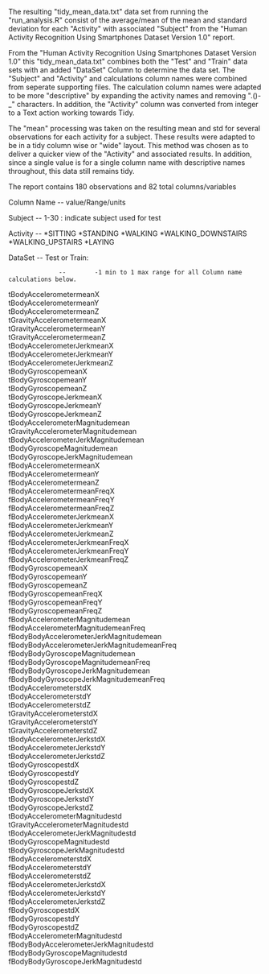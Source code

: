 The resulting "tidy_mean_data.txt" data set from running the "run_analysis.R" consist of the average/mean of the mean and standard deviation for each "Activity" with associated "Subject" from the "Human Activity Recognition Using Smartphones Dataset Version 1.0" report. 

From the "Human Activity Recognition Using Smartphones Dataset Version 1.0" this "tidy_mean_data.txt" combines both the "Test" and "Train" data sets with an added "DataSet" Column to determine the data set. The "Subject" and "Activity" and calculations column names were combined from seperate supporting files. The calculation column names were adapted to be more "descriptive" by expanding the activity names and removing ".()-_" characters. In addition, the "Activity" column was converted from integer to a Text action working towards Tidy.

The "mean" processing was taken on the resulting mean and std for several observations for each activity for a subject. These results were adapted to be in a tidy column wise or "wide" layout. This method was chosen as to deliver a quicker view of the "Activity" and associated results. In addition, since a single value is for a single column name with descriptive names throughout, this data still remains tidy.


The report contains 180 observations and 82 total columns/variables

Column Name      --       value/Range/units

Subject          --     1-30  : indicate subject used for test

Activity         --   *SITTING *STANDING *WALKING *WALKING_DOWNSTAIRS *WALKING_UPSTAIRS  *LAYING  
	  
DataSet 	      --        Test or Train:

                  --        -1 min to 1 max range for all Column name calculations below.
tBodyAccelerometermeanX                 
tBodyAccelerometermeanY                 
tBodyAccelerometermeanZ                 
tGravityAccelerometermeanX              
tGravityAccelerometermeanY              
tGravityAccelerometermeanZ              
tBodyAccelerometerJerkmeanX             
tBodyAccelerometerJerkmeanY             
tBodyAccelerometerJerkmeanZ             
tBodyGyroscopemeanX                     
tBodyGyroscopemeanY                   
tBodyGyroscopemeanZ                     
tBodyGyroscopeJerkmeanX                 
tBodyGyroscopeJerkmeanY                
tBodyGyroscopeJerkmeanZ                 
tBodyAccelerometerMagnitudemean         
tGravityAccelerometerMagnitudemean      
tBodyAccelerometerJerkMagnitudemean     
tBodyGyroscopeMagnitudemean            
tBodyGyroscopeJerkMagnitudemean          
fBodyAccelerometermeanX			
fBodyAccelerometermeanY			
fBodyAccelerometermeanZ			
fBodyAccelerometermeanFreqX		
fBodyAccelerometermeanFreqY		
fBodyAccelerometermeanFreqZ		
fBodyAccelerometerJerkmeanX		
fBodyAccelerometerJerkmeanY		
fBodyAccelerometerJerkmeanZ		
fBodyAccelerometerJerkmeanFreqX		
fBodyAccelerometerJerkmeanFreqY		
fBodyAccelerometerJerkmeanFreqZ		
fBodyGyroscopemeanX			
fBodyGyroscopemeanY			
fBodyGyroscopemeanZ			
fBodyGyroscopemeanFreqX			
fBodyGyroscopemeanFreqY			
fBodyGyroscopemeanFreqZ			
fBodyAccelerometerMagnitudemean		
fBodyAccelerometerMagnitudemeanFreq		
fBodyBodyAccelerometerJerkMagnitudemean		
fBodyBodyAccelerometerJerkMagnitudemeanFreq		
fBodyBodyGyroscopeMagnitudemean		
fBodyBodyGyroscopeMagnitudemeanFreq		
fBodyBodyGyroscopeJerkMagnitudemean		
fBodyBodyGyroscopeJerkMagnitudemeanFreq		
tBodyAccelerometerstdX			
tBodyAccelerometerstdY			
tBodyAccelerometerstdZ			
tGravityAccelerometerstdX		
tGravityAccelerometerstdY		
tGravityAccelerometerstdZ		
tBodyAccelerometerJerkstdX		
tBodyAccelerometerJerkstdY		
tBodyAccelerometerJerkstdZ		
tBodyGyroscopestdX			
tBodyGyroscopestdY			
tBodyGyroscopestdZ			
tBodyGyroscopeJerkstdX			
tBodyGyroscopeJerkstdY			
tBodyGyroscopeJerkstdZ			
tBodyAccelerometerMagnitudestd		
tGravityAccelerometerMagnitudestd	
tBodyAccelerometerJerkMagnitudestd	
tBodyGyroscopeMagnitudestd		
tBodyGyroscopeJerkMagnitudestd		
fBodyAccelerometerstdX			
fBodyAccelerometerstdY			
fBodyAccelerometerstdZ			
fBodyAccelerometerJerkstdX		
fBodyAccelerometerJerkstdY	
fBodyAccelerometerJerkstdZ	
fBodyGyroscopestdX		
fBodyGyroscopestdY		
fBodyGyroscopestdZ	
fBodyAccelerometerMagnitudestd	
fBodyBodyAccelerometerJerkMagnitudestd	
fBodyBodyGyroscopeMagnitudestd	
fBodyBodyGyroscopeJerkMagnitudestd